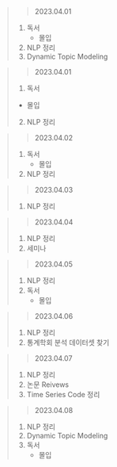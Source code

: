 > > 2023.04.01
> 1. 독서
>    - 몰입
> 2. NLP 정리
> 3. Dynamic Topic Modeling

> > 2023.04.01
> 1. 독서
>   - 몰입
> 2. NLP 정리

> > 2023.04.02
> 1. 독서
>    - 몰입
> 2. NLP 정리

> > 2023.04.03
> 1. NLP 정리

> > 2023.04.04
> 1. NLP 정리
> 2. 세미나

> > 2023.04.05
> 1. NLP 정리
> 2. 독서
>    - 몰입

> > 2023.04.06
> 1. NLP 정리
> 2. 통계학회 분석 데이터셋 찾기

> > 2023.04.07
> 1. NLP 정리
> 2. 논문 Reivews
> 3. Time Series Code 정리

> > 2023.04.08
> 1. NLP 정리
> 2. Dynamic Topic Modeling
> 3. 독서
>    - 몰입
